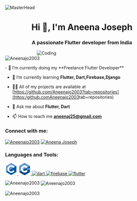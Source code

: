 ![MasterHead](https://miro.medium.com/v2/resize:fit:3200/1*vkfI4nFNheC5v0p7wzDtGg.gif)
<h1 align="center">Hi 👋, I'm Aneena Joseph</h1>
<h3 align="center">A passionate Flutter developer from India</h3>
<img align="right" alt="Coding" width="400" src="https://cdn.dribbble.com/users/1364029/screenshots/16093268/media/68e82a7fb4904614a9066d6b540c14b2.gif"


<p align="left"> <img src="https://komarev.com/ghpvc/?username=Aneenajo2003&label=Profile%20views&color=0e75b6&style=flat" alt="Aneenajo2003" /> </p>
- 🔭 I’m currently doing my **Freelance Flutter Developer**

- 🌱 I’m currently learning **Flutter, Dart,Firebase,Django**

- 👨‍💻 All of my projects are available at [https://github.com/Aneenajo2003?tab=repositories](<https:/github.comAneenajo2003>tab=repositories)

- 💬 Ask me about **Flutter, Dart**

- 📫 How to reach me **<aneenaj25@gmail.com>**

<h3 align="left">Connect with me:</h3>
<p align="left">
<a href="https://linkedin.com/in/Aneenajo2003 " target="blank"><img align="center" src="https://raw.githubusercontent.com/rahuldkjain/github-profile-readme-generator/master/src/images/icons/Social/linked-in-alt.svg" alt="Aneenajo2003 " height="30" width="40" /></a>
<a href="https://instagram.com/_hey.annahhh_" target="blank"><img align="center" src="https://raw.githubusercontent.com/rahuldkjain/github-profile-readme-generator/master/src/images/icons/Social/instagram.svg" alt="Aneena Joseph" height="30" width="40" /></a>
</p>
<h3 align="left">Languages and Tools:</h3>
<p align="left"> </a> <a href="https://www.cprogramming.com/" target="_blank" rel="noreferrer"> <img src="https://raw.githubusercontent.com/devicons/devicon/master/icons/c/c-original.svg" alt="c" width="40" height="40"/> </a> <a href="https://www.w3schools.com/cpp/" target="_blank" rel="noreferrer"> <img src="https://raw.githubusercontent.com/devicons/devicon/master/icons/cplusplus/cplusplus-original.svg" alt="cplusplus" width="40" height="40"/> </a> <a href="https://dart.dev" target="_blank" rel="noreferrer"> <img src="https://www.vectorlogo.zone/logos/dartlang/dartlang-icon.svg" alt="dart" width="40" height="40"/> </a> <a href="https://firebase.google.com/" target="_blank" rel="noreferrer"> <img src="https://www.vectorlogo.zone/logos/firebase/firebase-icon.svg" alt="firebase" width="40" height="40"/> </a> <a href="https://flutter.dev" target="_blank" rel="noreferrer"> <img src="https://www.vectorlogo.zone/logos/flutterio/flutterio-icon.svg" alt="flutter" width="40" height="40"/> </a>  </p>


<p><img align="left" src="https://github-readme-stats.vercel.app/api/top-langs?username=Aneenajo2003&show_icons=true&locale=en&layout=compact" alt="Aneenajo2003" /></p>
<p>&nbsp;<img align="center" src="https://github-readme-stats.vercel.app/api?username=Aneenajo2003&show_icons=true&locale=en" alt="Aneenajo2003" /></p>
<p><img align="center" src="https://github-readme-streak-stats.herokuapp.com/?user=Aneenajo2003&" alt="Aneenajo2003" /></p>